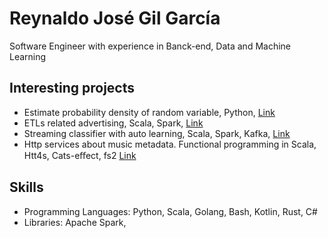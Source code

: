 # Reynaldo José Gil García

Software Engineer with experience in Banck-end, Data and Machine Learning

## Interesting projects

- Estimate probability density of random variable, Python, [Link](https://gitlab.com/gilcu2/kernel_density)
- ETLs related advertising, Scala, Spark, [Link](https://gitlab.com/gilcu2/advertizing_spark)
- Streaming classifier with auto learning, Scala, Spark, Kafka, [Link](https://gitlab.com/gilcu2/streaming_classifier)
- Http services about music metadata. Functional programming in Scala, Htt4s, Cats-eﬀect, fs2 [Link](https://github.com/gilcu2/music_metadata)

## Skills

- Programming Languages: Python, Scala, Golang, Bash, Kotlin, Rust, C#
- Libraries: Apache Spark, 
